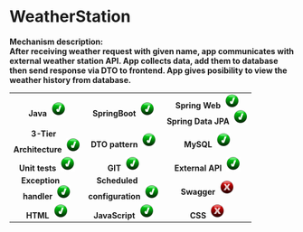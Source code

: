 # WeatherStation
<B>Mechanism description:<br>
After receiving weather request with given name, app communicates with external weather station API. App collects data, add them to database then send response via DTO to frontend.
App gives posibility to view the weather history from database.
  
<table>
  <tr align="center">
    <td>Java&nbsp&nbsp<img alt="Done" src="https://github.com/Pawel-Iskra/Media/blob/master/Done.png"
        width="25" height="25"></a></td>
    <td>SpringBoot&nbsp&nbsp<img alt="Done" src="https://github.com/Pawel-Iskra/Media/blob/master/Done.png"
        width=25" height="25"></a></td>
    <td>Spring Web&nbsp&nbsp<img alt="Done" src="https://github.com/Pawel-Iskra/Media/blob/master/Done.png"
        width=25" height="25"></a>
        <br>Spring Data JPA&nbsp&nbsp<img alt="Done" src="https://github.com/Pawel-Iskra/Media/blob/master/Done.png"
        width=25" height="25"></a>
    </td>
  </tr>
  
  <tr align="center">
    <td>3-Tier&nbsp&nbsp&nbsp<br>Architecture&nbsp&nbsp<img alt="Done" src="https://github.com/Pawel-Iskra/Media/blob/master/Done.png"
        width=25" height="25"></a>
    </td>
    <td>DTO pattern&nbsp&nbsp<img alt="Done" src="https://github.com/Pawel-Iskra/Media/blob/master/Done.png"
        width=25" height="25"></a>
    </td>
    <td>MySQL&nbsp&nbsp<img alt="Done" src="https://github.com/Pawel-Iskra/Media/blob/master/Done.png"
        width="25" height="25"></a>
    </td>
  </tr>
  
  <tr align="center">
    <td>Unit tests&nbsp&nbsp<img alt="Done" src="https://github.com/Pawel-Iskra/Media/blob/master/Done.png"
        width=25" height="25"></a>
    </td>
    <td>GIT&nbsp&nbsp<img alt="Done" src="https://github.com/Pawel-Iskra/Media/blob/master/Done.png"
        width=25" height="25"></a>
    </td>
    <td>External API&nbsp&nbsp<img alt="Done" src="https://github.com/Pawel-Iskra/Media/blob/master/Done.png"
        width=25" height="25"></a>
    </td>
  </tr>
  
  <tr align="center">
    <td>Exception&nbsp&nbsp&nbsp&nbsp&nbsp&nbsp<br>handler&nbsp&nbsp<img alt="Done" src="https://github.com/Pawel-Iskra/Media/blob/master/Done.png"
        width=25" height="25"></a>
    </td>
    <td>Scheduled&nbsp&nbsp&nbsp&nbsp&nbsp&nbsp<br>configuration&nbsp&nbsp<img alt="Done" src="https://github.com/Pawel-Iskra/Media/blob/master/Done.png"
        width=25" height="25"></a>
    </td> 
    <td>Swagger&nbsp&nbsp<img alt="Done" src="https://github.com/Pawel-Iskra/Media/blob/master/Done%20not.png"
        width=25" height="25"></a>
    </td>  
  </tr>
  
  <tr align="center">
    <td>HTML&nbsp&nbsp<img alt="Done" src="https://github.com/Pawel-Iskra/Media/blob/master/Done.png"
        width=25" height="25"></a>
    </td>
    <td>JavaScript&nbsp&nbsp<img alt="Done" src="https://github.com/Pawel-Iskra/Media/blob/master/Done.png"
        width=25" height="25"></a>
    </td> 
    <td>CSS&nbsp&nbsp<img alt="Done" src="https://github.com/Pawel-Iskra/Media/blob/master/Done%20not.png"
        width=25" height="25"></a>
    </td>  
  </tr>
  
</table>  
</B>
